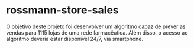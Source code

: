 # rossmann-store-sales
O objetivo deste projeto foi desenvolver um algoritmo capaz de prever as vendas para 1115 lojas de uma rede farmacêutica. Além disso, o acesso ao algoritmo deveria estar disponível 24/7, via smartphone.
